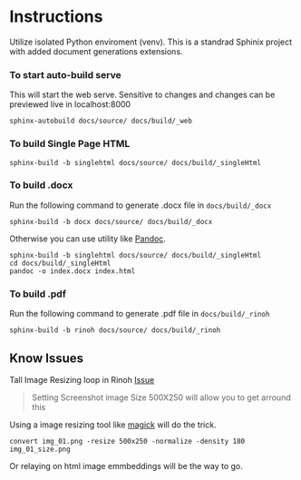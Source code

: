 # Instructions 

Utilize isolated Python enviroment (venv).
This is a standrad Sphinix project with added document generations extensions. 


### To start auto-build serve 

This will start the web serve.
Sensitive to changes and changes can be previewed live in localhost:8000

```
sphinx-autobuild docs/source/ docs/build/_web
```
### To build Single Page HTML
```
sphinx-build -b singlehtml docs/source/ docs/build/_singleHtml
```


### To build .docx 
Run the following command to generate .docx file in `docs/build/_docx`

```
sphinx-build -b docx docs/source/ docs/build/_docx
```
Otherwise you can use utility like [Pandoc](https://pandoc.org).

```
sphinx-build -b singlehtml docs/source/ docs/build/_singleHtml
cd docs/build/_singleHtml
pandoc -o index.docx index.html
```



### To build .pdf

Run the following command to generate .pdf file in `docs/build/_rinoh`
```
sphinx-build -b rinoh docs/source/ docs/build/_rinoh
```
## Know Issues 

Tall Image Resizing loop in Rinoh [Issue](https://github.com/brechtm/rinohtype/issues/351)
> Setting Screenshot image Size 500X250 will allow you to get arround this

Using a image resizing tool like [magick](https://imagemagick.org) will do the trick.
```
convert img_01.png -resize 500x250 -normalize -density 180  img_01_size.png
```
Or relaying on html image emmbeddings will be the way to go.